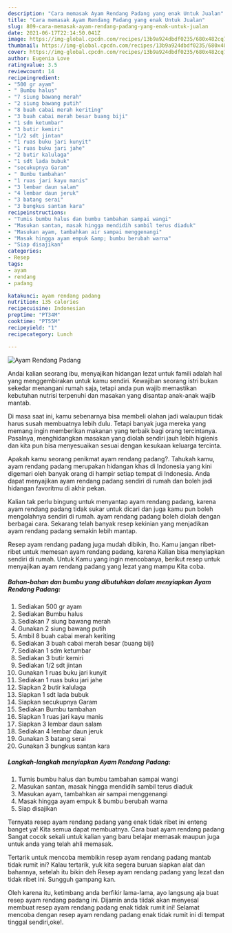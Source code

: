 ```yaml
---
description: "Cara memasak Ayam Rendang Padang yang enak Untuk Jualan"
title: "Cara memasak Ayam Rendang Padang yang enak Untuk Jualan"
slug: 809-cara-memasak-ayam-rendang-padang-yang-enak-untuk-jualan
date: 2021-06-17T22:14:50.041Z
image: https://img-global.cpcdn.com/recipes/13b9a924dbdf0235/680x482cq70/ayam-rendang-padang-foto-resep-utama.jpg
thumbnail: https://img-global.cpcdn.com/recipes/13b9a924dbdf0235/680x482cq70/ayam-rendang-padang-foto-resep-utama.jpg
cover: https://img-global.cpcdn.com/recipes/13b9a924dbdf0235/680x482cq70/ayam-rendang-padang-foto-resep-utama.jpg
author: Eugenia Love
ratingvalue: 3.5
reviewcount: 14
recipeingredient:
- "500 gr ayam"
- " Bumbu halus"
- "7 siung bawang merah"
- "2 siung bawang putih"
- "8 buah cabai merah keriting"
- "3 buah cabai merah besar buang biji"
- "1 sdm ketumbar"
- "3 butir kemiri"
- "1/2 sdt jintan"
- "1 ruas buku jari kunyit"
- "1 ruas buku jari jahe"
- "2 butir kalulaga"
- "1 sdt lada bubuk"
- "secukupnya Garam"
- " Bumbu tambahan"
- "1 ruas jari kayu manis"
- "3 lembar daun salam"
- "4 lembar daun jeruk"
- "3 batang serai"
- "3 bungkus santan kara"
recipeinstructions:
- "Tumis bumbu halus dan bumbu tambahan sampai wangi"
- "Masukan santan, masak hingga mendidih sambil terus diaduk"
- "Masukan ayam, tambahkan air sampai menggenangi"
- "Masak hingga ayam empuk &amp; bumbu berubah warna"
- "Siap disajikan"
categories:
- Resep
tags:
- ayam
- rendang
- padang

katakunci: ayam rendang padang 
nutrition: 135 calories
recipecuisine: Indonesian
preptime: "PT34M"
cooktime: "PT55M"
recipeyield: "1"
recipecategory: Lunch

---
```



![Ayam Rendang Padang](https://img-global.cpcdn.com/recipes/13b9a924dbdf0235/680x482cq70/ayam-rendang-padang-foto-resep-utama.jpg)

Andai kalian seorang ibu, menyajikan hidangan lezat untuk famili adalah hal yang menggembirakan untuk kamu sendiri. Kewajiban seorang istri bukan sekedar menangani rumah saja, tetapi anda pun wajib memastikan kebutuhan nutrisi terpenuhi dan masakan yang disantap anak-anak wajib mantab.

Di masa  saat ini, kamu sebenarnya bisa membeli olahan jadi walaupun tidak harus susah membuatnya lebih dulu. Tetapi banyak juga mereka yang memang ingin memberikan makanan yang terbaik bagi orang tercintanya. Pasalnya, menghidangkan masakan yang diolah sendiri jauh lebih higienis dan kita pun bisa menyesuaikan sesuai dengan kesukaan keluarga tercinta. 



Apakah kamu seorang penikmat ayam rendang padang?. Tahukah kamu, ayam rendang padang merupakan hidangan khas di Indonesia yang kini digemari oleh banyak orang di hampir setiap tempat di Indonesia. Anda dapat menyajikan ayam rendang padang sendiri di rumah dan boleh jadi hidangan favoritmu di akhir pekan.

Kalian tak perlu bingung untuk menyantap ayam rendang padang, karena ayam rendang padang tidak sukar untuk dicari dan juga kamu pun boleh mengolahnya sendiri di rumah. ayam rendang padang boleh diolah dengan berbagai cara. Sekarang telah banyak resep kekinian yang menjadikan ayam rendang padang semakin lebih mantap.

Resep ayam rendang padang juga mudah dibikin, lho. Kamu jangan ribet-ribet untuk memesan ayam rendang padang, karena Kalian bisa menyiapkan sendiri di rumah. Untuk Kamu yang ingin mencobanya, berikut resep untuk menyajikan ayam rendang padang yang lezat yang mampu Kita coba.

<!--inarticleads1-->

##### Bahan-bahan dan bumbu yang dibutuhkan dalam menyiapkan Ayam Rendang Padang:

1. Sediakan 500 gr ayam
1. Sediakan  Bumbu halus
1. Sediakan 7 siung bawang merah
1. Gunakan 2 siung bawang putih
1. Ambil 8 buah cabai merah keriting
1. Sediakan 3 buah cabai merah besar (buang biji)
1. Sediakan 1 sdm ketumbar
1. Sediakan 3 butir kemiri
1. Sediakan 1/2 sdt jintan
1. Gunakan 1 ruas buku jari kunyit
1. Sediakan 1 ruas buku jari jahe
1. Siapkan 2 butir kalulaga
1. Siapkan 1 sdt lada bubuk
1. Siapkan secukupnya Garam
1. Sediakan  Bumbu tambahan
1. Siapkan 1 ruas jari kayu manis
1. Siapkan 3 lembar daun salam
1. Sediakan 4 lembar daun jeruk
1. Gunakan 3 batang serai
1. Gunakan 3 bungkus santan kara




<!--inarticleads2-->

##### Langkah-langkah menyiapkan Ayam Rendang Padang:

1. Tumis bumbu halus dan bumbu tambahan sampai wangi
1. Masukan santan, masak hingga mendidih sambil terus diaduk
1. Masukan ayam, tambahkan air sampai menggenangi
1. Masak hingga ayam empuk &amp; bumbu berubah warna
1. Siap disajikan




Ternyata resep ayam rendang padang yang enak tidak ribet ini enteng banget ya! Kita semua dapat membuatnya. Cara buat ayam rendang padang Sangat cocok sekali untuk kalian yang baru belajar memasak maupun juga untuk anda yang telah ahli memasak.

Tertarik untuk mencoba membikin resep ayam rendang padang mantab tidak rumit ini? Kalau tertarik, yuk kita segera buruan siapkan alat dan bahannya, setelah itu bikin deh Resep ayam rendang padang yang lezat dan tidak ribet ini. Sungguh gampang kan. 

Oleh karena itu, ketimbang anda berfikir lama-lama, ayo langsung aja buat resep ayam rendang padang ini. Dijamin anda tiidak akan menyesal membuat resep ayam rendang padang enak tidak rumit ini! Selamat mencoba dengan resep ayam rendang padang enak tidak rumit ini di tempat tinggal sendiri,oke!.

